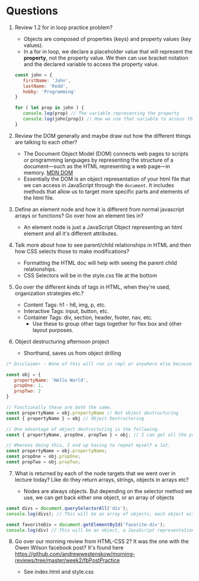 # Questions


1. Review 1.2 for in loop practice problem?
   - Objects are composed of properties (keys) and property values (key values).
   - In a for in loop, we declare a placeholder value that will represent the **property**, not the property value. We then can use bracket notation and the declared variable to access the property value.
   ```js
   const john = {
      firstName: 'John',
      lastName: 'Redd',
      hobby: 'Programming'
   }

   for ( let prop in john ) {
      console.log(prop) // The variable representing the property
      console.log(john[prop]) // How we use that variable to access the property value
   }
   ```

2. Review the DOM generally and maybe draw out how the different things are talking to each other? 

   - The Document Object Model (DOM) connects web pages to scripts or programming languages by representing the structure of a document—such as the HTML representing a web page—in memory. [MDN DOM](https://developer.mozilla.org/en-US/docs/Web/API/Document_Object_Model/Introduction)
   - Essentially the DOM is an object representation of your html file that we can access in JavaScript through the `document`. It includes methods that allow us to target more specific parts and elements of the html file.

3. Define an element node and how it is different from normal javascript arrays or functions? Go over how an element ties in?

   - An element node is just a JavaScript Object representing an html element and all it's different attributes.

4. Talk more about how to see parent/child relationships in HTML and then how CSS selects those to make modifications?

   - Formatting the HTML doc will help with seeing the parent child relationships.
   - CSS Selectors will be in the style.css file at the bottom

5. Go over the different kinds of tags in HTML, when they're used, organization strategies etc.?

   - Content Tags: h1 - h6, img, p, etc.
   - Interactive Tags: input, button, etc.
   - Container Tags: div, section, header, footer, nav, etc.
     - Use these to group other tags together for flex box and other layout purposes.

6. Object destructuring afternoon project

   - Shorthand, saves us from object drilling
  ```js
  /* Disclaimer - None of this will run in repl or anywhere else because I have reused propertyName as a var multiple times in this one file. */

  const obj = {
     propertyName: 'Hello World',
     propOne: 1,
     propTwo: 2
  }

  // Functionally these are both the same.
  const propertyName = obj.propertyName // Not object destructuring
  const { propertyName } = obj // Object Destructuring

  // One advantage of object destructuring is the following.
  const { propertyName, propOne, propTwo } = obj; // I can get all the props I want off in one go.

  // Whereas doing this, I end up having to repeat myself a lot.
  const propertyName = obj.propertyName;
  const propOne = obj.propOne;
  const propTwo = obj.propTwo;
  ```

7. What is returned by each of the node targets that we went over in lecture today? Like do they return arrays, strings, objects in arrays etc?

   - Nodes are always objects. But depending on the selector method we use, we can get back either one object, or an array of objects
  ```js
  const divs = document.querySelectorAll('div');
  console.log(divs); // This will be an array of objects, each object within the array is a JavaScript representation of all my div tags in my html file.

  const favoriteDiv = document.getElementById('favorite-div');
  console.log(div) // This will be an object, a JavaScript representation of my div with the id of favorite-div that is in my html file.
  ```

8. Go over our morning review from HTML-CSS 2? It was the one with the Owen Wilson facebook post? It's found here https://github.com/andrewwestenskow/morning-reviews/tree/master/week2/fbPostPractice

   - See index.html and style.css